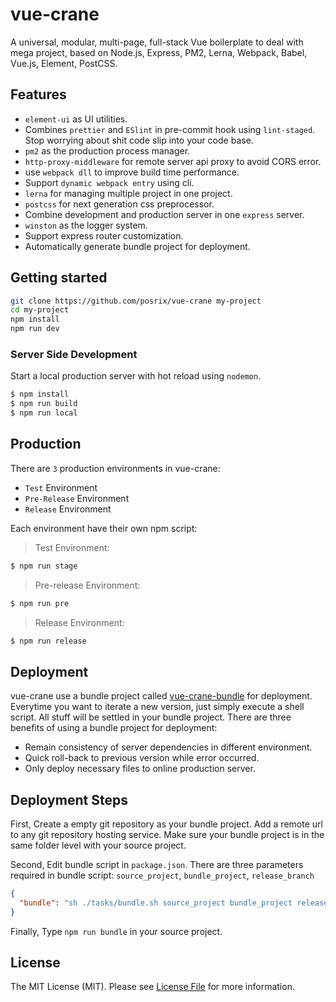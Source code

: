 # vue-crane

A universal, modular, multi-page, full-stack Vue boilerplate to deal with mega project, based on Node.js, Express, PM2, Lerna, Webpack, Babel, Vue.js, Element, PostCSS.

## Features

  - `element-ui` as UI utilities.
  -  Combines `prettier` and `ESlint` in pre-commit hook using `lint-staged`. Stop worrying about shit code slip into your code base.
  - `pm2` as the production process manager.
  - `http-proxy-middleware` for remote server api proxy to avoid CORS error.
  - use `webpack dll` to improve build time performance.
  - Support `dynamic webpack entry` using cli.
  - `lerna` for managing multiple project in one project.
  - `postcss` for next generation css preprocessor.
  - Combine development and production server in one `express` server.
  - `winston` as the logger system.
  - Support express router customization.
  - Automatically generate bundle project for deployment.

## Getting started

```sh
git clone https://github.com/posrix/vue-crane my-project
cd my-project
npm install
npm run dev
```

### Server Side Development

Start a local production server with hot reload using `nodemon`.

```sh
$ npm install
$ npm run build
$ npm run local
```

## Production

There are `3` production environments in vue-crane:

- `Test` Environment
- `Pre-Release` Environment
- `Release` Environment

Each environment have their own npm script:

> Test Environment:

```sh
$ npm run stage
```

> Pre-release Environment:

```sh
$ npm run pre
```

> Release Environment:

```sh
$ npm run release
```

## Deployment

vue-crane use a bundle project called [vue-crane-bundle](https://github.com/posrix/vue-crane-bundle) for deployment. Everytime you want to iterate a new version, just simply execute a shell script. All stuff will be settled in your bundle project. There are three benefits of using a bundle project for deployment:

- Remain consistency of server dependencies in different environment.
- Quick roll-back to previous version while error occurred.
- Only deploy necessary files to online production server.

## Deployment Steps

First, Create a empty git repository as your bundle project. Add a remote url to any git repository hosting service. Make sure your bundle project is in the same folder level with your source project.

Second, Edit bundle script in `package.json`. There are three parameters required in bundle script: `source_project`, `bundle_project`, `release_branch`

```json
{
  "bundle": "sh ./tasks/bundle.sh source_project bundle_project release_branch"
}
```


Finally, Type `npm run bundle` in your source project.

## License

The MIT License (MIT). Please see [License File](LICENSE.md) for more information.
